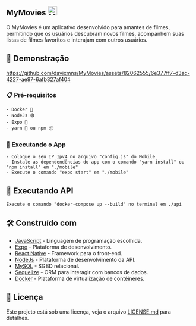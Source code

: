 
## MyMovies <img src="https://cdn.discordapp.com/attachments/1125604141356560458/1215805445869146173/circleIcon.png?ex=65fe160e&is=65eba10e&hm=07f9701c87e7a703f2cd0d7bf87bf6cb1cd93652d493fc802749173552a332b5&" alt="MyMovies" width="25" height="25">

O MyMovies é um aplicativo desenvolvido para amantes de filmes, permitindo que os usuários descubram novos filmes, acompanhem suas listas de filmes favoritos e interajam com outros usuários.


## 🎨 Demonstração


<div>



https://github.com/davixmns/MyMovies/assets/82062555/6e377ff7-d3ac-4227-ae97-6afb327af404



</div>



### 📋 Pré-requisitos
```
- Docker 🐋
- NodeJs 🟢
- Expo 📱
- yarn 🧶 ou npm 📦
```


### 🚀 Executando o App
```
- Coloque o seu IP Ipv4 no arquivo "config.js" do Mobile
- Instale as dependendências do app com o comando "yarn install" ou "npm install" em "./mobile"
- Execute o comando "expo start" em "./mobile"
```


## 🏃 Executando API
```
Execute o comando "docker-compose up --build" no terminal em ./api
```


## 🛠️ Construído com

* [JavaScript](https://www.javascript.com/) - Linguagem de programação escolhida.
* [Expo](https://expo.dev/) - Plataforma de desenvolvimento.
* [React Native](https://reactnative.dev/) - Framework para o front-end.
* [NodeJs](https://nodejs.org/en) - Plataforma de desenvolvimento da API.
* [MySQL](https://www.mysql.com/) - SGBD relacional.
* [Sequelize](https://sequelize.org/) - ORM para interagir com bancos de dados.
* [Docker](https://www.docker.com/) - Plataforma de virtualização de contêineres.

## 📄 Licença

Este projeto está sob uma licença, veja o arquivo [LICENSE.md](https://github.com/davixmns/MyMovies/blob/main/LICENSE) para detalhes.


